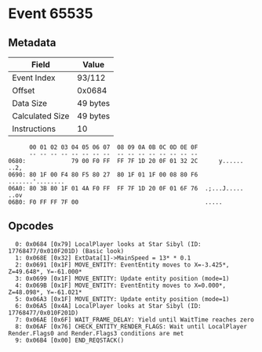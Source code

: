 # Event 65535

## Metadata

| Field           | Value    |
|-----------------|----------|
| Event Index     | 93/112   |
| Offset          | 0x0684   |
| Data Size       | 49 bytes |
| Calculated Size | 49 bytes |
| Instructions    | 10       |

```
      00 01 02 03 04 05 06 07  08 09 0A 0B 0C 0D 0E 0F
      -- -- -- -- -- -- -- --  -- -- -- -- -- -- -- --
0680:             79 00 F0 FF  FF 7F 1D 20 0F 01 32 2C      y...... ..2,
0690: 80 1F 00 F4 80 F5 80 27  80 1F 01 1F 00 08 80 F6  .......'........
06A0: 80 3B 80 1F 01 4A F0 FF  FF 7F 1D 20 0F 01 6F 76  .;...J..... ..ov
06B0: F0 FF FF 7F 00                                    .....           
```

## Opcodes

```
  0: 0x0684 [0x79] LocalPlayer looks at Star Sibyl (ID: 17768477/0x010F201D) (Basic look)
  1: 0x068E [0x32] ExtData[1]->MainSpeed = 13* * 0.1
  2: 0x0691 [0x1F] MOVE_ENTITY: EventEntity moves to X=-3.425*, Z=49.648*, Y=-61.000*
  3: 0x0699 [0x1F] MOVE_ENTITY: Update entity position (mode=1)
  4: 0x069B [0x1F] MOVE_ENTITY: EventEntity moves to X=0.000*, Z=48.098*, Y=-61.021*
  5: 0x06A3 [0x1F] MOVE_ENTITY: Update entity position (mode=1)
  6: 0x06A5 [0x4A] LocalPlayer looks at Star Sibyl (ID: 17768477/0x010F201D)
  7: 0x06AE [0x6F] WAIT_FRAME_DELAY: Yield until WaitTime reaches zero
  8: 0x06AF [0x76] CHECK_ENTITY_RENDER_FLAGS: Wait until LocalPlayer Render.Flags0 and Render.Flags3 conditions are met
  9: 0x06B4 [0x00] END_REQSTACK()
```

